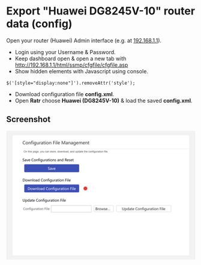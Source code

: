 # Export "Huawei DG8245V-10" router data (config)

Open your router (Huawei) Admin interface (e.g. at [192.168.1.1](http://192.168.1.1)).  

* Login using your Username & Password.
* Keep dashboard open & open a new tab with http://192.168.1.1/html/ssmp/cfgfile/cfgfile.asp
* Show hidden elements with Javascript using console.

```
$('[style="display:none"]').removeAttr('style');
```

* Download configuration file **config.xml**.
* Open **Ratr** choose **Huawei (DG8245V-10)** & load the saved **config.xml**.

## Screenshot

[![how](./../.static/Huawei-DG8245V-10.jpg)](#)